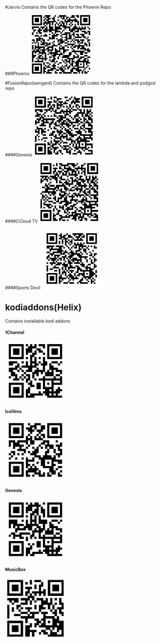 #Jarvis
Contains the QR codes for the Phoenix Repo

###Phoenix
![alt tag](https://github.com/taksh/kodiaddons/blob/master/qrcodes/Phoenix.png)


#FusionRepo(isengard)
Contains the QR codes for the lambda and podgod repo

####Genesis
![alt tag](https://github.com/taksh/kodiaddons/blob/master/qrcodes/genesis_isengard.png)


####CCloud TV
![alt tag](https://github.com/taksh/kodiaddons/blob/master/qrcodes/ccloud.png)

####Sports Devil
![alt tag](https://github.com/taksh/kodiaddons/blob/master/qrcodes/SportsDevil.png)






# kodiaddons(Helix)
Contains installable kodi addons

#### 1Channel
![alt tag](https://github.com/taksh/kodiaddons/blob/master/qrcodes/1channel.png)

#### Icefilms
![alt tag](https://github.com/taksh/kodiaddons/blob/master/qrcodes/icefilms.png)

#### Genesis
![alt tag](https://github.com/taksh/kodiaddons/blob/master/qrcodes/Genesis.png)

#### MusicBox
![alt tag](https://github.com/taksh/kodiaddons/blob/master/qrcodes/musicbox.png)
